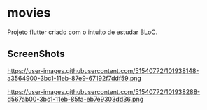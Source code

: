# movies

Projeto flutter criado com o intuíto de estudar BLoC.

## ScreenShots

https://user-images.githubusercontent.com/51540772/101938148-a3564900-3bc1-11eb-87e9-67192f7ddf59.png

https://user-images.githubusercontent.com/51540772/101938288-d567ab00-3bc1-11eb-85fa-eb7e9303dd36.png


